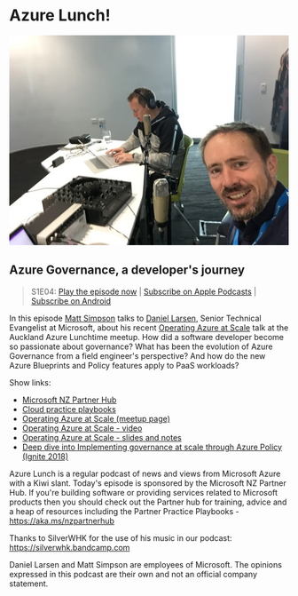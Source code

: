 # Azure Lunch!

![Matt Simpson and Daniel Larsen recording a podcast](./s1e04_512.jpg)

## Azure Governance, a developer's journey

> S1E04: [Play the episode now](https://azurelunch.azurefd.net/episodes/azure-lunch-s1e04.mp3) |
> [Subscribe on Apple Podcasts](https://podcasts.apple.com/nz/podcast/azure-lunch/id1436427476)
| [Subscribe on Android](https://subscribeonandroid.com/azurelunchnz.azureedge.net/podcast/feed.rss)

<p>In this episode <a href="https://twitter.com/msimpsonnz">Matt Simpson</a> talks to 
<a href="https://twitter.com/DanielLarsenNZ">Daniel Larsen</a>, Senior Technical Evangelist at
Microsoft, about his recent <a href="https://www.meetup.com/Auckland-Azure-Lunchtime-Meetup/events/253772141/">Operating
Azure at Scale</a> talk at the Auckland Azure Lunchtime meetup. How did a software developer become so 
passionate about governance? What has been the evolution of Azure Governance from a field engineer's
perspective? And how do the new Azure Blueprints and Policy features apply to PaaS workloads?</p>

<p>Show links:</p>
<ul>
<li><a href="https://aka.ms/nzpartnerhub">Microsoft NZ Partner Hub</a></li>
<li><a href="https://partner.microsoft.com/en-nz/campaigns/cloud-practice-playbooks">Cloud practice playbooks</a></li>
<li><a href="https://www.meetup.com/Auckland-Azure-Lunchtime-Meetup/events/253772141/">Operating Azure at Scale (meetup page)</a></li>
<li><a href="https://www.blubrry.com/azure_lunch/38894513/meetup-azure-governance-operating-azure-at-scale/">Operating Azure at Scale - video</a></li>
<li><a href="https://github.com/DanielLarsenNZ/talks/tree/master/azure-governance-2018">Operating Azure at Scale - slides and notes</a></li>
<li><a href="https://myignite.techcommunity.microsoft.com/sessions/65631">Deep dive into Implementing governance at scale through Azure Policy (Ignite 2018)</a></li>
</ul>

<p>Azure Lunch is a regular podcast of news and views from Microsoft Azure with a Kiwi slant. Today's episode
is sponsored by the Microsoft NZ Partner Hub. If you're building software or providing services related
to Microsoft products then you should check out the Partner hub for training, advice and a heap of resources
including the Partner Practice Playbooks - <a href="https://aka.ms/nzpartnerhub">https://aka.ms/nzpartnerhub</a></p>

<p>Thanks to SilverWHK for the use of his music in our podcast: <a href="https://silverwhk.bandcamp.com/">https://silverwhk.bandcamp.com</a></p>

<p>Daniel Larsen and Matt Simpson are employees of Microsoft. The opinions expressed in this podcast are
their own and not an official company statement.</p>
